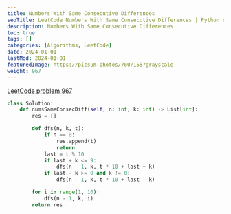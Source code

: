 ```yaml
---
title: Numbers With Same Consecutive Differences
seoTitle: LeetCode Numbers With Same Consecutive Differences | Python solution and explanation
description: Numbers With Same Consecutive Differences
toc: true
tags: []
categories: [Algorithms, LeetCode]
date: 2024-01-01
lastMod: 2024-01-01
featuredImage: https://picsum.photos/700/155?grayscale
weight: 967
---
```


[LeetCode problem 967](https://leetcode.com/problems/numbers-with-same-consecutive-differences/)

```python
class Solution:
    def numsSameConsecDiff(self, n: int, k: int) -> List[int]:
        res = []

        def dfs(n, k, t):
            if n == 0:
                res.append(t)
                return
            last = t % 10
            if last + k <= 9:
                dfs(n - 1, k, t * 10 + last + k)
            if last - k >= 0 and k != 0:
                dfs(n - 1, k, t * 10 + last - k)

        for i in range(1, 10):
            dfs(n - 1, k, i)
        return res

```

